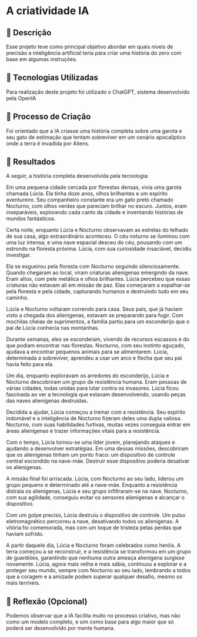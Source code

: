 # A criatividade IA

## 📒 Descrição
Esse projeto teve como principal objetivo abordar em quais níveis de precisão a inteligência artificial teria para criar uma história do zero com base em algumas instruções.

## 🤖 Tecnologias Utilizadas
Para realização deste projeto foi utilizado o ChatGPT, sistema desenvolvido pela OpenIA

## 🧐 Processo de Criação
Foi orientado que a IA criasse uma história completa sobre uma garota e seu gato de estimação que tentam sobreviver em um cenário apocalíptico onde a terra é invadida por Aliens.

## 🚀 Resultados
A seguir, a história completa desenvolvida pela tecnologia:

Em uma pequena cidade cercada por florestas densas, vivia uma garota chamada Lúcia. Ela tinha doze anos, olhos brilhantes e um espírito aventureiro. Seu companheiro constante era um gato preto chamado Nocturno, com olhos verdes que pareciam brilhar no escuro. Juntos, eram inseparáveis, explorando cada canto da cidade e inventando histórias de mundos fantásticos.

Certa noite, enquanto Lúcia e Nocturno observavam as estrelas do telhado de sua casa, algo extraordinário aconteceu. O céu noturno se iluminou com uma luz intensa, e uma nave espacial desceu do céu, pousando com um estrondo na floresta próxima. Lúcia, com sua curiosidade insaciável, decidiu investigar.

Ela se esgueirou pela floresta com Nocturno seguindo silenciosamente. Quando chegaram ao local, viram criaturas alienígenas emergindo da nave. Eram altos, com pele metálica e olhos brilhantes. Lúcia percebeu que essas criaturas não estavam ali em missão de paz. Elas começaram a espalhar-se pela floresta e pela cidade, capturando humanos e destruindo tudo em seu caminho.

Lúcia e Nocturno voltaram correndo para casa. Seus pais, que já haviam visto a chegada dos alienígenas, estavam se preparando para fugir. Com mochilas cheias de suprimentos, a família partiu para um esconderijo que o pai de Lúcia conhecia nas montanhas.

Durante semanas, eles se esconderam, vivendo de recursos escassos e do que podiam encontrar nas florestas. Nocturno, com seu instinto aguçado, ajudava a encontrar pequenos animais para se alimentarem. Lúcia, determinada a sobreviver, aprendeu a usar um arco e flecha que seu pai havia feito para ela.

Um dia, enquanto exploravam os arredores do esconderijo, Lúcia e Nocturno descobriram um grupo de resistência humana. Eram pessoas de várias cidades, todas unidas para lutar contra os invasores. Lúcia ficou fascinada ao ver a tecnologia que estavam desenvolvendo, usando peças das naves alienígenas destruídas.

Decidida a ajudar, Lúcia começou a treinar com a resistência. Seu espírito indomável e a inteligência de Nocturno fizeram deles uma dupla valiosa. Nocturno, com suas habilidades furtivas, muitas vezes conseguia entrar em áreas alienígenas e trazer informações vitais para a resistência.

Com o tempo, Lúcia tornou-se uma líder jovem, planejando ataques e ajudando a desenvolver estratégias. Em uma dessas missões, descobriram que os alienígenas tinham um ponto fraco: um dispositivo de controle central escondido na nave-mãe. Destruir esse dispositivo poderia desativar os alienígenas.

A missão final foi arriscada. Lúcia, com Nocturno ao seu lado, liderou um grupo pequeno e determinado até a nave-mãe. Enquanto a resistência distraía os alienígenas, Lúcia e seu grupo infiltraram-se na nave. Nocturno, com sua agilidade, conseguiu evitar os sensores alienígenas e alcançar o dispositivo.

Com um golpe preciso, Lúcia destruiu o dispositivo de controle. Um pulso eletromagnético percorreu a nave, desativando todos os alienígenas. A vitória foi comemorada, mas com um toque de tristeza pelas perdas que haviam sofrido.

A partir daquele dia, Lúcia e Nocturno foram celebrados como heróis. A terra começou a se reconstruir, e a resistência se transformou em um grupo de guardiões, garantindo que nenhuma outra ameaça alienígena surgisse novamente. Lúcia, agora mais velha e mais sábia, continuou a explorar e a proteger seu mundo, sempre com Nocturno ao seu lado, lembrando a todos que a coragem e a amizade podem superar qualquer desafio, mesmo os mais terríveis.

## 💭 Reflexão (Opcional)
Podemos observar que a IA facilita muito no processo criativo, mas não como um modelo completo, e sim como base para algo maior que só poderá ser desenvolvido por mente humana.
```
